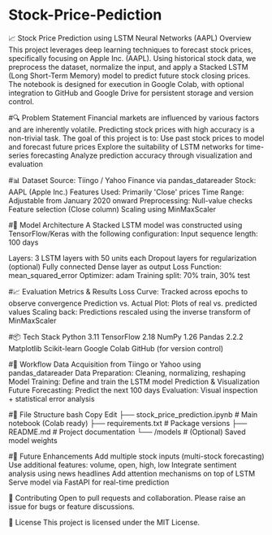 # Stock-Price-Pediction
📈 Stock Price Prediction using LSTM Neural Networks (AAPL)
Overview
This project leverages deep learning techniques to forecast stock prices, specifically focusing on Apple Inc. (AAPL). Using historical stock data, we preprocess the dataset, normalize the input, and apply a Stacked LSTM (Long Short-Term Memory) model to predict future stock closing prices. The notebook is designed for execution in Google Colab, with optional integration to GitHub and Google Drive for persistent storage and version control.



#🔍 Problem Statement
Financial markets are influenced by various factors and are inherently volatile. Predicting stock prices with high accuracy is a non-trivial task. The goal of this project is to:
Use past stock prices to model and forecast future prices
Explore the suitability of LSTM networks for time-series forecasting
Analyze prediction accuracy through visualization and evaluation



#📊 Dataset
Source: Tiingo / Yahoo Finance via pandas_datareader
Stock: AAPL (Apple Inc.)
Features Used: Primarily 'Close' prices
Time Range: Adjustable from January 2020 onward
Preprocessing:
Null-value checks
Feature selection (Close column)
Scaling using MinMaxScaler



#🧠 Model Architecture
A Stacked LSTM model was constructed using TensorFlow/Keras with the following configuration:
Input sequence length: 100 days

Layers:
3 LSTM layers with 50 units each
Dropout layers for regularization (optional)
Fully connected Dense layer as output
Loss Function: mean_squared_error
Optimizer: adam
Training split: 70% train, 30% test

#📈 Evaluation Metrics & Results
Loss Curve: Tracked across epochs to observe convergence
Prediction vs. Actual Plot: Plots of real vs. predicted values
Scaling back: Predictions rescaled using the inverse transform of MinMaxScaler



#📦 Tech Stack
Python 3.11
TensorFlow 2.18
NumPy 1.26
Pandas 2.2.2
Matplotlib
Scikit-learn
Google Colab
GitHub (for version control)


#🔁 Workflow
Data Acquisition from Tiingo or Yahoo using pandas_datareader
Data Preparation: Cleaning, normalizing, reshaping
Model Training: Define and train the LSTM model
Prediction & Visualization
Future Forecasting: Predict the next 100 days
Evaluation: Visual inspection + statistical error analysis


#📂 File Structure
bash
Copy
Edit
├── stock_price_prediction.ipynb   # Main notebook (Colab ready)
├── requirements.txt               # Package versions
├── README.md                      # Project documentation
└── /models                        # (Optional) Saved model weights



#🚀 Future Enhancements
Add multiple stock inputs (multi-stock forecasting)
Use additional features: volume, open, high, low
Integrate sentiment analysis using news headlines
Add attention mechanisms on top of LSTM
Serve model via FastAPI for real-time prediction


🤝 Contributing
Open to pull requests and collaboration. Please raise an issue for bugs or feature discussions.

📄 License
This project is licensed under the MIT License.



